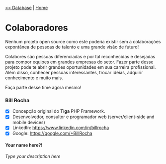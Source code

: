 [<< Database](https://github.com/sexcod/Tiga/tree/master/php/Lib/Doc/database.md)
 | [Home](https://github.com/sexcod/Tiga/tree/master/php/Lib/Doc/README.md)  
# Colaboradores  
Nenhum projeto open source como este poderia existir sem a colaborações expontânea de pessoas de talento e uma grande visão de futuro!

Colabores são pessoas diferenciadas e por tal reconhecidas e desejadas para compor equipes em grandes empresas do setor. Fazer parte desse projeto pode te abrir grandes oportunidades em sua carreira profissional. Além disso, conhecer pessoas interessantes, trocar ideias, adquirir conhecimento e muito mais.

Faça parte desse time agora mesmo!


### Bill Rocha 
- [x] Concepção original do **Tiga** PHP Framework.   
- [x] Desenvolvedor, consultor e programador web (server/client-side and mobile devices)    
- [x] LinkedIn: https://www.linkedin.com/in/billrocha    
- [x] Google: https://google.com/+BillRocha
  
#### Your name here?!
_Type your description here_
